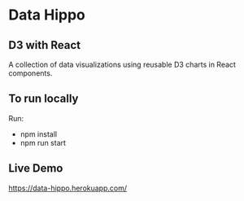 # Data Hippo

## D3 with React

A collection of data visualizations using reusable D3 charts in React components.

## To run locally

Run:
  - npm install
  - npm run start

## Live Demo

https://data-hippo.herokuapp.com/

